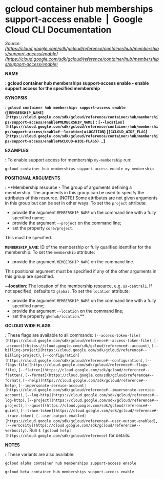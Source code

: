 # gcloud container hub memberships support-access enable  |  Google Cloud CLI Documentation

*Source: [https://cloud.google.com/sdk/gcloud/reference/container/hub/memberships/support-access/enable](https://cloud.google.com/sdk/gcloud/reference/container/hub/memberships/support-access/enable)*

**NAME**

: **gcloud container hub memberships support-access enable - enable support access for the specified membership**

**SYNOPSIS**

: **`gcloud container hub memberships support-access enable` (`[MEMBERSHIP_NAME](https://cloud.google.com/sdk/gcloud/reference/container/hub/memberships/support-access/enable#MEMBERSHIP_NAME)` : `[--location](https://cloud.google.com/sdk/gcloud/reference/container/hub/memberships/support-access/enable#--location)`=`LOCATION`) [`[GCLOUD_WIDE_FLAG](https://cloud.google.com/sdk/gcloud/reference/container/hub/memberships/support-access/enable#GCLOUD-WIDE-FLAGS) …`]**

**EXAMPLES**

: To enable support access for membership `my-membership` run:

```
gcloud container hub memberships support-access enable my-membership
```

**POSITIONAL ARGUMENTS**

: **Membership resource - The group of arguments defining a membership. The
arguments in this group can be used to specify the attributes of this resource.
(NOTE) Some attributes are not given arguments in this group but can be set in
other ways.
To set the `project` attribute:

- provide the argument `MEMBERSHIP_NAME` on the command line with a
fully specified name;
- provide the argument `--project` on the command line;
- set the property `core/project`.

This must be specified.

**`MEMBERSHIP_NAME`**:
ID of the membership or fully qualified identifier for the membership.
To set the `membership` attribute:

- provide the argument `MEMBERSHIP_NAME` on the command line.

This positional argument must be specified if any of the other arguments in this
group are specified.

**--location**:
The location of the membership resource, e.g. `us-central1`. If not
specified, defaults to `global`.
To set the `location` attribute:

- provide the argument `MEMBERSHIP_NAME` on the command line with a
fully specified name;
- provide the argument `--location` on the command line;
- set the property `gkehub/location`.**

**GCLOUD WIDE FLAGS**

: These flags are available to all commands: `[--access-token-file](https://cloud.google.com/sdk/gcloud/reference#--access-token-file)`,
`[--account](https://cloud.google.com/sdk/gcloud/reference#--account)`, `[--billing-project](https://cloud.google.com/sdk/gcloud/reference#--billing-project)`,
`[--configuration](https://cloud.google.com/sdk/gcloud/reference#--configuration)`,
`[--flags-file](https://cloud.google.com/sdk/gcloud/reference#--flags-file)`,
`[--flatten](https://cloud.google.com/sdk/gcloud/reference#--flatten)`, `[--format](https://cloud.google.com/sdk/gcloud/reference#--format)`, `[--help](https://cloud.google.com/sdk/gcloud/reference#--help)`, `[--impersonate-service-account](https://cloud.google.com/sdk/gcloud/reference#--impersonate-service-account)`,
`[--log-http](https://cloud.google.com/sdk/gcloud/reference#--log-http)`,
`[--project](https://cloud.google.com/sdk/gcloud/reference#--project)`, `[--quiet](https://cloud.google.com/sdk/gcloud/reference#--quiet)`, `[--trace-token](https://cloud.google.com/sdk/gcloud/reference#--trace-token)`, `[--user-output-enabled](https://cloud.google.com/sdk/gcloud/reference#--user-output-enabled)`,
`[--verbosity](https://cloud.google.com/sdk/gcloud/reference#--verbosity)`.
Run `$ [gcloud help](https://cloud.google.com/sdk/gcloud/reference)` for details.

**NOTES**

: These variants are also available:

```
gcloud alpha container hub memberships support-access enable
```

```
gcloud beta container hub memberships support-access enable
```